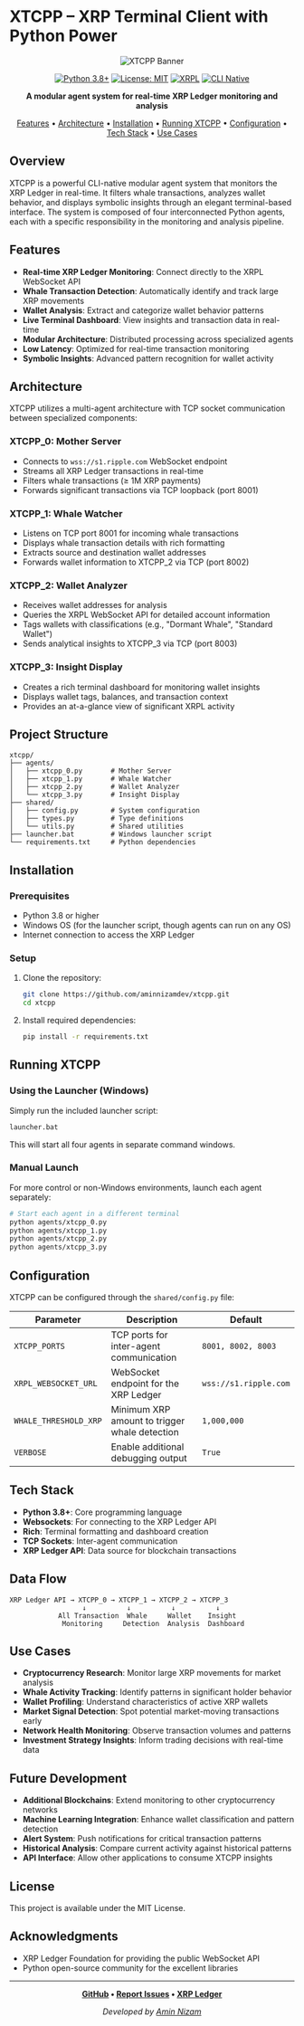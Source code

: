 # XTCPP – XRP Terminal Client with Python Power

<div align="center">

![XTCPP Banner](https://via.placeholder.com/800x200.png?text=XTCPP)

[![Python 3.8+](https://img.shields.io/badge/Python-3.8+-blue.svg)](https://www.python.org/downloads/)
[![License: MIT](https://img.shields.io/badge/License-MIT-yellow.svg)](https://opensource.org/licenses/MIT)
[![XRPL](https://img.shields.io/badge/Network-XRPL-blue.svg)](https://xrpl.org/)
[![CLI Native](https://img.shields.io/badge/CLI-Native-green.svg)](https://github.com/aminnizamdev/xtcpp)

**A modular agent system for real-time XRP Ledger monitoring and analysis**

[Features](#features) • [Architecture](#architecture) • [Installation](#installation) • [Running XTCPP](#running-xtcpp) • [Configuration](#configuration) • [Tech Stack](#tech-stack) • [Use Cases](#use-cases)

</div>

## Overview

XTCPP is a powerful CLI-native modular agent system that monitors the XRP Ledger in real-time. It filters whale transactions, analyzes wallet behavior, and displays symbolic insights through an elegant terminal-based interface. The system is composed of four interconnected Python agents, each with a specific responsibility in the monitoring and analysis pipeline.

## Features

- **Real-time XRP Ledger Monitoring**: Connect directly to the XRPL WebSocket API
- **Whale Transaction Detection**: Automatically identify and track large XRP movements
- **Wallet Analysis**: Extract and categorize wallet behavior patterns
- **Live Terminal Dashboard**: View insights and transaction data in real-time
- **Modular Architecture**: Distributed processing across specialized agents
- **Low Latency**: Optimized for real-time transaction monitoring
- **Symbolic Insights**: Advanced pattern recognition for wallet activity

## Architecture

XTCPP utilizes a multi-agent architecture with TCP socket communication between specialized components:

### XTCPP_0: Mother Server

- Connects to `wss://s1.ripple.com` WebSocket endpoint
- Streams all XRP Ledger transactions in real-time
- Filters whale transactions (≥ 1M XRP payments)
- Forwards significant transactions via TCP loopback (port 8001)

### XTCPP_1: Whale Watcher

- Listens on TCP port 8001 for incoming whale transactions
- Displays whale transaction details with rich formatting
- Extracts source and destination wallet addresses
- Forwards wallet information to XTCPP_2 via TCP (port 8002)

### XTCPP_2: Wallet Analyzer

- Receives wallet addresses for analysis
- Queries the XRPL WebSocket API for detailed account information
- Tags wallets with classifications (e.g., "Dormant Whale", "Standard Wallet")
- Sends analytical insights to XTCPP_3 via TCP (port 8003)

### XTCPP_3: Insight Display

- Creates a rich terminal dashboard for monitoring wallet insights
- Displays wallet tags, balances, and transaction context
- Provides an at-a-glance view of significant XRPL activity

## Project Structure

```
xtcpp/
├── agents/
│   ├── xtcpp_0.py       # Mother Server
│   ├── xtcpp_1.py       # Whale Watcher
│   ├── xtcpp_2.py       # Wallet Analyzer
│   └── xtcpp_3.py       # Insight Display
├── shared/
│   ├── config.py        # System configuration
│   ├── types.py         # Type definitions
│   └── utils.py         # Shared utilities
├── launcher.bat         # Windows launcher script
└── requirements.txt     # Python dependencies
```

## Installation

### Prerequisites

- Python 3.8 or higher
- Windows OS (for the launcher script, though agents can run on any OS)
- Internet connection to access the XRP Ledger

### Setup

1. Clone the repository:
   ```bash
   git clone https://github.com/aminnizamdev/xtcpp.git
   cd xtcpp
   ```

2. Install required dependencies:
   ```bash
   pip install -r requirements.txt
   ```

## Running XTCPP

### Using the Launcher (Windows)

Simply run the included launcher script:

```bash
launcher.bat
```

This will start all four agents in separate command windows.

### Manual Launch

For more control or non-Windows environments, launch each agent separately:

```bash
# Start each agent in a different terminal
python agents/xtcpp_0.py
python agents/xtcpp_1.py
python agents/xtcpp_2.py
python agents/xtcpp_3.py
```

## Configuration

XTCPP can be configured through the `shared/config.py` file:

| Parameter | Description | Default |
|-----------|-------------|---------|
| `XTCPP_PORTS` | TCP ports for inter-agent communication | `8001, 8002, 8003` |
| `XRPL_WEBSOCKET_URL` | WebSocket endpoint for the XRP Ledger | `wss://s1.ripple.com` |
| `WHALE_THRESHOLD_XRP` | Minimum XRP amount to trigger whale detection | `1,000,000` |
| `VERBOSE` | Enable additional debugging output | `True` |

## Tech Stack

- **Python 3.8+**: Core programming language
- **Websockets**: For connecting to the XRP Ledger API
- **Rich**: Terminal formatting and dashboard creation
- **TCP Sockets**: Inter-agent communication
- **XRP Ledger API**: Data source for blockchain transactions

## Data Flow

```
XRP Ledger API → XTCPP_0 → XTCPP_1 → XTCPP_2 → XTCPP_3
                  ↓          ↓          ↓          ↓
            All Transaction  Whale     Wallet    Insight
             Monitoring     Detection  Analysis  Dashboard
```

## Use Cases

- **Cryptocurrency Research**: Monitor large XRP movements for market analysis
- **Whale Activity Tracking**: Identify patterns in significant holder behavior
- **Wallet Profiling**: Understand characteristics of active XRP wallets
- **Market Signal Detection**: Spot potential market-moving transactions early
- **Network Health Monitoring**: Observe transaction volumes and patterns
- **Investment Strategy Insights**: Inform trading decisions with real-time data

## Future Development

- **Additional Blockchains**: Extend monitoring to other cryptocurrency networks
- **Machine Learning Integration**: Enhance wallet classification and pattern detection
- **Alert System**: Push notifications for critical transaction patterns
- **Historical Analysis**: Compare current activity against historical patterns
- **API Interface**: Allow other applications to consume XTCPP insights

## License

This project is available under the MIT License.

## Acknowledgments

- XRP Ledger Foundation for providing the public WebSocket API
- Python open-source community for the excellent libraries

---

<div align="center">

**[GitHub](https://github.com/aminnizamdev/xtcpp) • [Report Issues](https://github.com/aminnizamdev/xtcpp/issues) • [XRP Ledger](https://xrpl.org/)**

*Developed by [Amin Nizam](https://github.com/aminnizamdev)*

</div>

